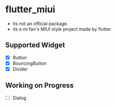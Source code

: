# flutter_miui
* its not an official package.
* its a mi fan's MIUI style project made by flutter.

## Supported Widget

  * [x] Button
  * [x] BouncingButton
  * [x] Divider 

## Working on Progress

  * [ ] Dialog
